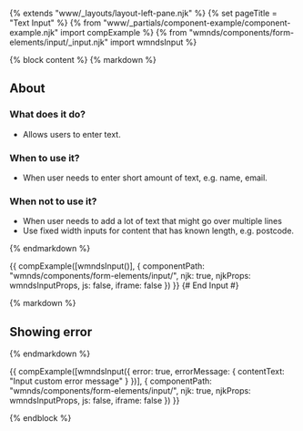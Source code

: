 {% extends "www/_layouts/layout-left-pane.njk" %}
{% set pageTitle = "Text Input" %}
{% from "www/_partials/component-example/component-example.njk" import compExample %}
{% from "wmnds/components/form-elements/input/_input.njk" import wmndsInput %}

{% block content %}
{% markdown %}

## About

### What does it do?

- Allows users to enter text.

### When to use it?

- When user needs to enter short amount of text, e.g. name, email.

### When not to use it?

- When user needs to add a lot of text that might go over multiple lines
- Use fixed width inputs for content that has known length, e.g. postcode.

{% endmarkdown %}

{{
    compExample([wmndsInput()], {
      componentPath: "wmnds/components/form-elements/input/",
      njk: true,
      njkProps: wmndsInputProps,
      js: false,
      iframe: false
    })
}}
{# End Input #}

{% markdown %}

## Showing error

{% endmarkdown %}

{{
    compExample([wmndsInput({
        error: true,
        errorMessage: {
            contentText: "Input custom error message"
        }
    })], {
      componentPath: "wmnds/components/form-elements/input/",
      njk: true,
      njkProps: wmndsInputProps,
      js: false,
      iframe: false
    })
}}

{% endblock %}
